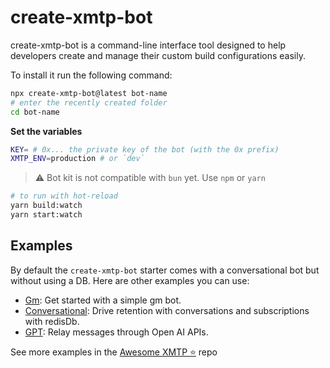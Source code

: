 # create-xmtp-bot

create-xmtp-bot is a command-line interface tool designed to help developers create and manage their custom build configurations easily.

To install it run the following command:

```bash
npx create-xmtp-bot@latest bot-name
# enter the recently created folder
cd bot-name
```

**Set the variables**

```bash
KEY= # 0x... the private key of the bot (with the 0x prefix)
XMTP_ENV=production # or `dev`
```

> ⚠️ Bot kit is not compatible with `bun` yet. Use `npm` or `yarn`

```bash
# to run with hot-reload
yarn build:watch
yarn start:watch
```

## Examples

By default the `create-xmtp-bot` starter comes with a conversational bot but without using a DB. Here are other examples you can use:

- [Gm](https://github.com/xmtp/botkit/tree/main/examples/gm): Get started with a simple gm bot.
- [Conversational](https://github.com/xmtp/botkit/tree/main/examples/conversational): Drive retention with conversations and subscriptions with redisDb.
- [GPT](https://github.com/xmtp/botkit/tree/main/examples/gpt): Relay messages through Open AI APIs.

See more examples in the [Awesome XMTP ⭐️](https://github.com/xmtp/awesome-xmtp) repo
